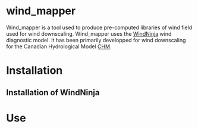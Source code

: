 # wind_mapper

Wind_mapper is a tool used to produce pre-computed libraries of wind field used for wind downscaling. Wind_mapper uses the [WindNinja](https://github.com/firelab/windninja) wind diagnostic model. It has been primarily developped for wind downscaling for the Canadian Hydrological Model [CHM](https://github.com/Chrismarsh/CHM).  


# Installation

## Installation of WindNinja

# Use
